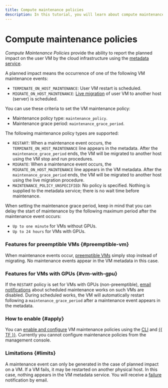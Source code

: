 ```yaml
---
title: Compute maintenance policies
description: In this tutorial, you will learn about compute maintenance policies.
---
```


# Compute maintenance policies


*Compute Maintenance Policies* provide the ability to report the planned impact on the user VM by the cloud infrastructure using the [metadata service](vm-metadata.md).

A planned impact means the occurrence of one of the following VM maintenance events:

* `TERMINATE_ON_HOST_MAINTENANCE`: User VM restart is scheduled.
* `MIGRATE_ON_HOST_MAINTENANCE`: [Live migration](live-migration.md) of user VM to another host (server) is scheduled.

You can use these criteria to set the VM maintenance policy:

* Maintenance policy type: `maintenance_policy`.
* Maintenance grace period: `maintenance_grace_period`.

The following maintenance policy types are supported:

* `RESTART`: When a maintenance event occurs, the `TERMINATE_ON_HOST_MAINTENANCE` line appears in the metadata. After the `maintenance_grace_period` ends, the VM will be migrated to another host using the VM stop and run procedures.
* `MIGRATE`: When a maintenance event occurs, the `MIGRATE_ON_HOST_MAINTENANCE` line appears in the VM metadata. After the `maintenance_grace_period` ends, the VM will be migrated to another host using the live migration procedure.
* `MAINTENANCE_POLICY_UNSPECIFIED`: No policy is specified. Nothing is supplied to the metadata service; there is no wait time before maintenance.

When setting the maintenance grace period, keep in mind that you can delay the start of maintenance by the following maximum period after the maintenance event occurs:

* `Up to one minute` for VMs without GPUs.
* `Up to 24 hours` for VMs with GPUs.

### Features for preemptible VMs {#preemptible-vm}

When maintenance events occur, [preemptible VMs](preemptible-vm.md) simply stop instead of migrating. No maintenance events appear in the VM metadata in this case.

### Features for VMs with GPUs {#vm-with-gpu}

If the `RESTART` policy is set for VMs with GPUs (non-preemptible), [email notifications](../../resource-manager/concepts/notify.md#technical) about scheduled maintenance works on such VMs are disabled. During scheduled works, the VM will automatically restart following a `maintenance_grace_period` after a maintenance event appears in the metadata.

### How to enable {#apply}

You can [enable and configure](../operations/vm-control/vm-update-policies.md) VM maintenance policies using the [CLI](../../cli/index.yaml) and [{{ TF }}](../../tutorials/infrastructure-management/terraform-quickstart.md). Currently you cannot configure maintenance policies from the management console.

### Limitations {#limits}

A maintenance event can only be generated in the case of planned impact on a VM. If a VM fails, it may be restarted on another physical host. In this case, nothing appears in the VM metadata service. You will receive a [failure](../../resource-manager/concepts/notify.md#infra) notification by email.
